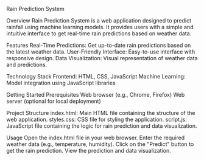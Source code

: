 Rain Prediction System

Overview
  Rain Prediction System is a web application designed to predict rainfall using machine learning models. It provides users with a simple and intuitive interface to get real-time rain predictions based on weather     data.

Features
Real-Time Predictions: Get up-to-date rain predictions based on the latest weather data.
User-Friendly Interface: Easy-to-use interface with responsive design.
Data Visualization: Visual representation of weather data and predictions.

Technology Stack
  Frontend: HTML, CSS, JavaScript
  Machine Learning: Model integration using JavaScript libraries
  
Getting Started
  Prerequisites
  Web browser (e.g., Chrome, Firefox)
  Web server (optional for local deployment)

Project Structure
  index.html: Main HTML file containing the structure of the web application.
  styles.css: CSS file for styling the application.
  script.js: JavaScript file containing the logic for rain prediction and data visualization.

Usage
  Open the index.html file in your web browser.
  Enter the required weather data (e.g., temperature, humidity).
  Click on the "Predict" button to get the rain prediction.
  View the prediction and data visualization.

